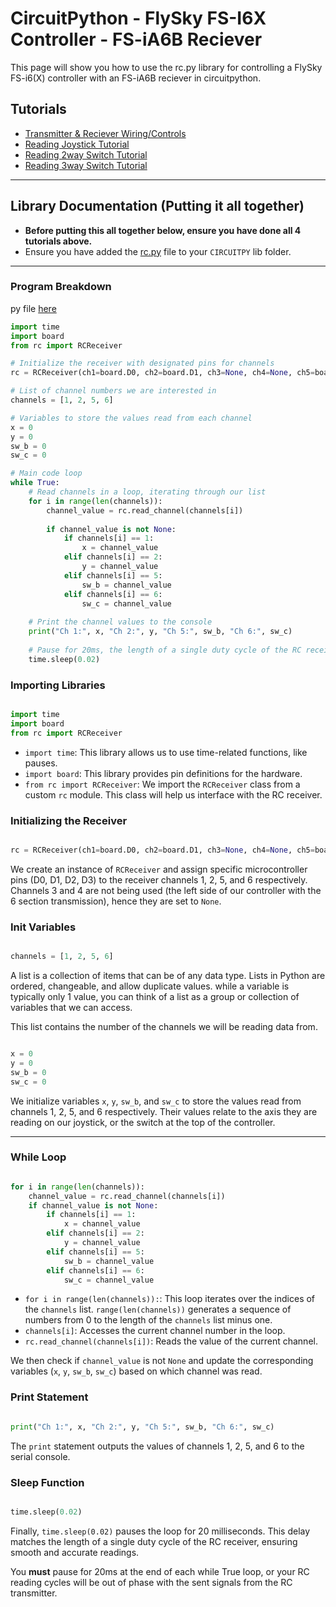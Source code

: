# CircuitPython - FlySky FS-I6X Controller - FS-iA6B Reciever
This page will show you how to use the rc.py library for controlling a FlySky FS-i6(X) controller with an FS-iA6B reciever in circuitpython. 

## Tutorials
* [Transmitter & Reciever Wiring/Controls](fly_sky_wiring.md)
* [Reading Joystick Tutorial](joystick_learning.md)
* [Reading 2way Switch Tutorial](2way_learning.md)
* [Reading 3way Switch Tutorial](3way_learning.md)

***

## Library Documentation (Putting it all together)
* **Before putting this all together below, ensure you have done all 4 tutorials above.**
* Ensure you have added the [rc.py](../rc_module/rc.py) file to your `CIRCUITPY` lib folder. 

***

### Program Breakdown

py file [here](../rc_module/rc_example.py)

```python
import time
import board
from rc import RCReceiver

# Initialize the receiver with designated pins for channels
rc = RCReceiver(ch1=board.D0, ch2=board.D1, ch3=None, ch4=None, ch5=board.D2, ch6=board.D3)

# List of channel numbers we are interested in
channels = [1, 2, 5, 6]

# Variables to store the values read from each channel
x = 0
y = 0
sw_b = 0
sw_c = 0

# Main code loop
while True:
    # Read channels in a loop, iterating through our list
    for i in range(len(channels)):
        channel_value = rc.read_channel(channels[i])
        
        if channel_value is not None:
            if channels[i] == 1:
                x = channel_value
            elif channels[i] == 2:
                y = channel_value
            elif channels[i] == 5:
                sw_b = channel_value
            elif channels[i] == 6:
                sw_c = channel_value
                
    # Print the channel values to the console
    print("Ch 1:", x, "Ch 2:", y, "Ch 5:", sw_b, "Ch 6:", sw_c)
    
    # Pause for 20ms, the length of a single duty cycle of the RC receiver.
    time.sleep(0.02)

```


### Importing Libraries



```python

import time
import board
from rc import RCReceiver
```



- `import time`: This library allows us to use time-related functions, like pauses.
- `import board`: This library provides pin definitions for the hardware.
- `from rc import RCReceiver`: We import the `RCReceiver` class from a custom `rc` module. This class will help us interface with the RC receiver.



### Initializing the Receiver



```python

rc = RCReceiver(ch1=board.D0, ch2=board.D1, ch3=None, ch4=None, ch5=board.D2, ch6=board.D3)
```

We create an instance of `RCReceiver` and assign specific microcontroller pins (D0, D1, D2, D3) to the receiver channels 1, 2, 5, and 6 respectively. Channels 3 and 4 are not being used (the left side of our controller with the 6 section transmission), hence they are set to `None`. 



### Init Variables



```python

channels = [1, 2, 5, 6]
```

A list is a collection of items that can be of any data type. Lists in Python are ordered, changeable, and allow duplicate values. while a variable is typically only 1 value, you can think of a list as a group or collection of variables that we can access.

This list contains the number of the channels we will be reading data from. 

```python

x = 0
y = 0
sw_b = 0
sw_c = 0
```



We initialize variables `x`, `y`, `sw_b`, and `sw_c` to store the values read from channels 1, 2, 5, and 6 respectively. Their values relate to the axis they are reading on our joystick, or the switch at the top of the controller. 

***

### While Loop

```python

for i in range(len(channels)):
    channel_value = rc.read_channel(channels[i])
    if channel_value is not None:
        if channels[i] == 1:
            x = channel_value
        elif channels[i] == 2:
            y = channel_value
        elif channels[i] == 5:
            sw_b = channel_value
        elif channels[i] == 6:
            sw_c = channel_value
```

- `for i in range(len(channels)):`: This loop iterates over the indices of the `channels` list. `range(len(channels))` generates a sequence of numbers from 0 to the length of the `channels` list minus one.
- `channels[i]`: Accesses the current channel number in the loop.
- `rc.read_channel(channels[i])`: Reads the value of the current channel.



We then check if `channel_value` is not `None` and update the corresponding variables (`x`, `y`, `sw_b`, `sw_c`) based on which channel was read.



### Print Statement



```python

print("Ch 1:", x, "Ch 2:", y, "Ch 5:", sw_b, "Ch 6:", sw_c)
```



The `print` statement outputs the values of channels 1, 2, 5, and 6 to the serial console. 


### Sleep Function



```python

time.sleep(0.02)

```



Finally, `time.sleep(0.02)` pauses the loop for 20 milliseconds. This delay matches the length of a single duty cycle of the RC receiver, ensuring smooth and accurate readings. 

You **must** pause for 20ms at the end of each while True loop, or your RC reading cycles will be out of phase with the sent signals from the RC transmitter. 



